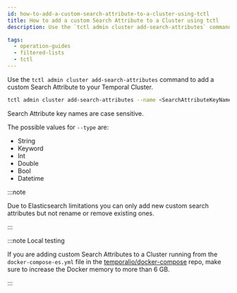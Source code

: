 ```yaml
---
id: how-to-add-a-custom-search-attribute-to-a-cluster-using-tctl
title: How to add a custom Search Attribute to a Cluster using tctl
description: Use the `tctl admin cluster add-search-attributes` command to add a custom Search Attribute to your Temporal Cluster.

tags:
  - operation-guides
  - filtered-lists
  - tctl
---
```


Use the `tctl admin cluster add-search-attributes` command to add a custom Search Attribute to your Temporal Cluster.

```bash
tctl admin cluster add-search-attributes --name <SearchAttributeKeyName> --type <SearchAttributeValueType>
```

Search Attribute key names are case sensitive.

The possible values for `--type` are:

- String
- Keyword
- Int
- Double
- Bool
- Datetime

:::note

Due to Elasticsearch limitations you can only add new custom search attributes but not rename or remove existing ones.

:::

:::note Local testing

If you are adding custom Search Attributes to a Cluster running from the `docker-compose-es.yml` file in the [temporalio/docker-compose](https://github.com/temporalio/docker-compose) repo, make sure to increase the Docker memory to more than 6 GB.

:::
